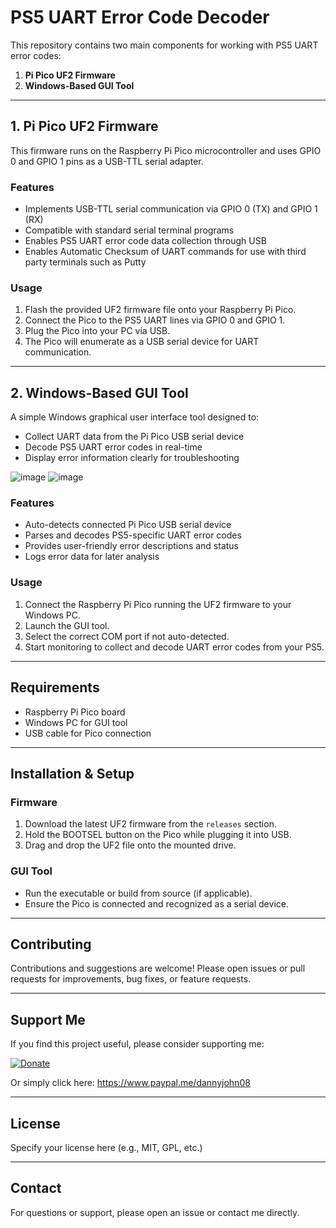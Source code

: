 # PS5 UART Error Code Decoder

This repository contains two main components for working with PS5 UART error codes:

1. **Pi Pico UF2 Firmware**  
2. **Windows-Based GUI Tool**

---

## 1. Pi Pico UF2 Firmware

This firmware runs on the Raspberry Pi Pico microcontroller and uses GPIO 0 and GPIO 1 pins as a USB-TTL serial adapter.

### Features
- Implements USB-TTL serial communication via GPIO 0 (TX) and GPIO 1 (RX)
- Compatible with standard serial terminal programs
- Enables PS5 UART error code data collection through USB
- Enables Automatic Checksum of UART commands for use with third party terminals such as Putty

### Usage
1. Flash the provided UF2 firmware file onto your Raspberry Pi Pico.
2. Connect the Pico to the PS5 UART lines via GPIO 0 and GPIO 1.
3. Plug the Pico into your PC via USB.
4. The Pico will enumerate as a USB serial device for UART communication.

---

## 2. Windows-Based GUI Tool

A simple Windows graphical user interface tool designed to:

- Collect UART data from the Pi Pico USB serial device
- Decode PS5 UART error codes in real-time
- Display error information clearly for troubleshooting

![image](https://github.com/user-attachments/assets/ef9eb53d-54a4-46ab-8c33-f4531ff6d85e)
![image](https://github.com/user-attachments/assets/462dfca3-c9c0-43d7-bc68-db0fece4e954)

### Features
- Auto-detects connected Pi Pico USB serial device
- Parses and decodes PS5-specific UART error codes
- Provides user-friendly error descriptions and status
- Logs error data for later analysis

### Usage
1. Connect the Raspberry Pi Pico running the UF2 firmware to your Windows PC.
2. Launch the GUI tool.
3. Select the correct COM port if not auto-detected.
4. Start monitoring to collect and decode UART error codes from your PS5.

---

## Requirements

- Raspberry Pi Pico board
- Windows PC for GUI tool
- USB cable for Pico connection

---

## Installation & Setup

### Firmware
1. Download the latest UF2 firmware from the `releases` section.
2. Hold the BOOTSEL button on the Pico while plugging it into USB.
3. Drag and drop the UF2 file onto the mounted drive.

### GUI Tool
- Run the executable or build from source (if applicable).
- Ensure the Pico is connected and recognized as a serial device.

---

## Contributing

Contributions and suggestions are welcome! Please open issues or pull requests for improvements, bug fixes, or feature requests.

---

## Support Me

If you find this project useful, please consider supporting me:

[![Donate](https://img.shields.io/badge/Donate-PayPal-green)](https://www.paypal.me/dannyjohn08)

Or simply click here: https://www.paypal.me/dannyjohn08

---

## License

Specify your license here (e.g., MIT, GPL, etc.)

---

## Contact

For questions or support, please open an issue or contact me directly.
